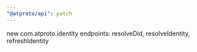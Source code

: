 ```yaml
---
"@atproto/api": patch
---
```


new com.atproto.identity endpoints: resolveDid, resolveIdentity, refreshIdentity
